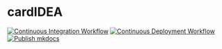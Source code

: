 # cardIDEA
[![Continuous Integration Workflow](https://github.com/ElijahSey/cardIDEA/actions/workflows/integration.yml/badge.svg)](https://github.com/ElijahSey/cardIDEA/actions/workflows/integration.yml)
[![Continuous Deployment Workflow](https://github.com/ElijahSey/cardIDEA/actions/workflows/deployment.yml/badge.svg)](https://github.com/ElijahSey/cardIDEA/actions/workflows/deployment.yml)
[![Publish mkdocs](https://github.com/ElijahSey/cardIDEA/actions/workflows/docpublish.yml/badge.svg)](https://github.com/ElijahSey/cardIDEA/actions/workflows/docpublish.yml)
